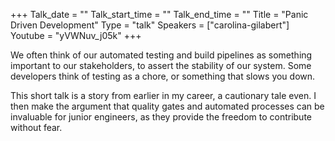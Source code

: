 +++
Talk_date = ""
Talk_start_time = ""
Talk_end_time = ""
Title = "Panic Driven Development"
Type = "talk"
Speakers = ["carolina-gilabert"]
Youtube = "yVWNuv_j05k"
+++

We often think of our automated testing and build pipelines as something important to our stakeholders, to assert the stability of our system. Some developers think of testing as a chore, or something that slows you down.

This short talk is a story from earlier in my career, a cautionary tale even. I then make the argument that quality gates and automated processes can be invaluable for junior engineers, as they provide the freedom to contribute without fear.
